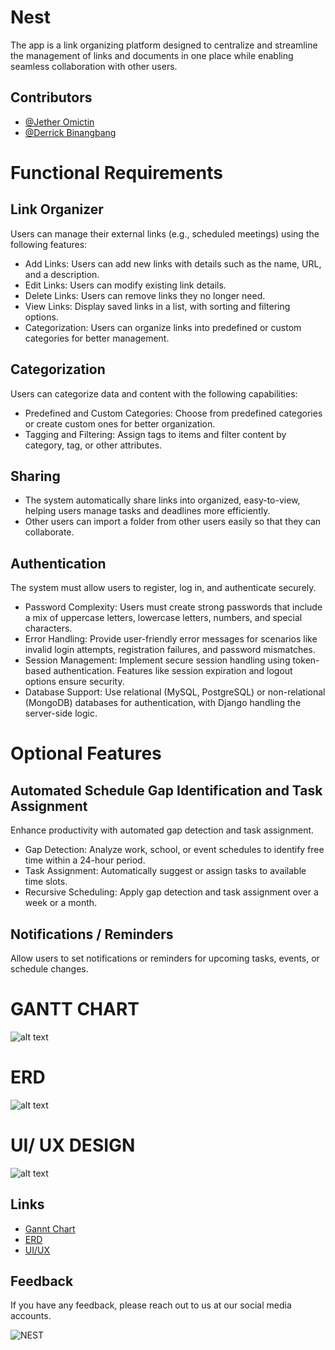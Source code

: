 

# Nest 

The app is a link organizing platform designed to centralize and streamline the management of links and documents in one place while enabling seamless collaboration with other users.

## Contributors

- [@Jether Omictin](https://github.com/Jethrr?tab=repositories)
- [@Derrick Binangbang](https://github.com/drkcutie)





# Functional Requirements

## Link Organizer

Users can manage their external links (e.g., scheduled meetings) using the following features:

- Add Links: Users can add new links with details such as the name, URL, and a description.
- Edit Links: Users can modify existing link details.
- Delete Links: Users can remove links they no longer need.
- View Links: Display saved links in a list, with sorting and filtering options.
- Categorization: Users can organize links into predefined or custom categories for better management.

## Categorization

Users can categorize data and content with the following capabilities:

- Predefined and Custom Categories: Choose from predefined categories or create custom ones for better organization.
- Tagging and Filtering: Assign tags to items and filter content by category, tag, or other attributes.

## Sharing

- The system automatically share  links into organized, easy-to-view, helping users manage tasks and deadlines more efficiently.
- Other users can import a folder from other users easily so that they can collaborate.


## Authentication 

The system must allow users to register, log in, and authenticate securely.

- Password Complexity: Users must create strong passwords that include a mix of uppercase letters, lowercase letters, numbers, and special characters.
- Error Handling: Provide user-friendly error messages for scenarios like invalid login attempts, registration failures, and password mismatches.
- Session Management: Implement secure session handling using token-based authentication. Features like session expiration and logout options ensure security.
- Database Support: Use relational (MySQL, PostgreSQL) or non-relational (MongoDB) databases for authentication, with Django handling the server-side logic.



# Optional Features

## Automated Schedule Gap Identification and Task Assignment

Enhance productivity with automated gap detection and task assignment.

- Gap Detection: Analyze work, school, or event schedules to identify free time within a 24-hour period.
- Task Assignment: Automatically suggest or assign tasks to available time slots.
- Recursive Scheduling: Apply gap detection and task assignment over a week or a month.

## Notifications / Reminders

Allow users to set notifications or reminders for upcoming tasks, events, or schedule changes.


# GANTT CHART


![alt text](https://media.discordapp.net/attachments/1277451753096482877/1313664991114825738/image.png?ex=6750f55c&is=674fa3dc&hm=e1252b2f345dc350c50b695b93f58b74db07efc868eb7ad3f39d1b2c0b0f7735&=&format=webp&quality=lossless&width=1573&height=1039)


# ERD



![alt text](https://media.discordapp.net/attachments/1277451753096482877/1313666167096741899/image.png?ex=6750f674&is=674fa4f4&hm=34f90339af46e0daccaec0ee0455ba3f96a1470823933bb614858e945369f393&=&format=webp&quality=lossless&width=1728&height=1039)



# UI/ UX DESIGN


![alt text](https://media.discordapp.net/attachments/1277451753096482877/1313668218535280750/image.png?ex=6750f85e&is=674fa6de&hm=bf0df3a5eb32764c75e446071ee327e91614a5bd82cd31aea97cfd0991e94db4&=&format=webp&quality=lossless&width=813&height=525)





## Links

 - [Gannt Chart](https://docs.google.com/spreadsheets/d/1DDcX2QFPq0fwrB0ADPTwiGHagGypi_Tlt7m-oKX9lXc/edit?usp=sharing)
 - [ERD](https://lucid.app/lucidchart/5ffb15d8-721d-4da4-8d53-179f8a59e261/edit?viewport_loc=333%2C-1641%2C2647%2C1520%2C0_0&invitationId=inv_51865532-232e-47c5-9b57-4f572c34bb95)
 - [UI/UX](https://www.figma.com/design/J7ee0FpgF2qD2yIp5FqTzj/Information-Management-2-(UI-%2F-UX-)?node-id=0-1&t=8sXbcibwYCDYRl6m-1)


## Feedback

If you have any feedback, please reach out to us at our social media accounts.


![NEST](https://media.discordapp.net/attachments/1277451753096482877/1313663595921412197/NestyT_-_Copy.png?ex=6750f40f&is=674fa28f&hm=95eb8d105887e8dca15a852ca5d8f2125026ecd4d4909a9c280028cd9110b25d&=&format=webp&quality=lossless&width=655&height=525)

